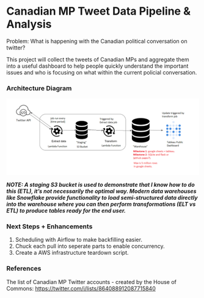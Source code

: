 # Canadian MP Tweet Data Pipeline & Analysis

Problem: What is happening with the Canadian political conversation on twitter?

This project will collect the tweets of Canadian MPs and aggregate them into a useful dashboard to help people quickly understand the important issues and who is focusing on what within the current policial conversation.

### Architecture Diagram

![ConnectingFiles](Media/Overview.png)

***NOTE: A staging S3 bucket is used to demonstrate that I know how to do this (ETL), it’s not necessarily the optimal way. Modern data warehouses like Snowflake provide functionality to load semi-structured data directly into the warehouse where you can then perform transformations (ELT vs ETL) to produce tables ready for the end user.***

### Next Steps + Enhancements

1. Scheduling with Airflow to make backfilling easier.
2. Chuck each pull into seperate parts to enable concurrency.
3. Create a AWS infrastructure teardown script.

### References

The list of Canadian MP Twitter accounts - created by the House of Commons:
https://twitter.com/i/lists/864088912087715840
